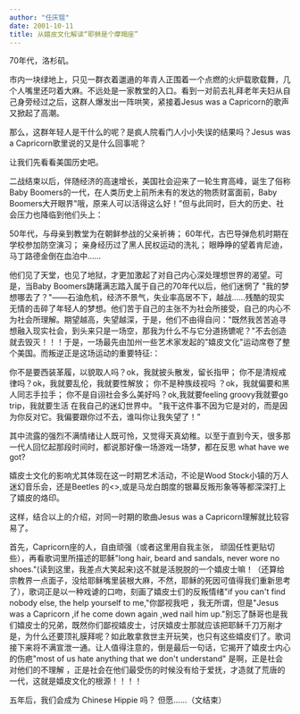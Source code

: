 ```yaml
---
author: "任庆锟"
date: 2001-10-11
title: 从嬉皮文化解读“耶稣是个摩羯座”
---
```




70年代，洛杉矶。

市内一块绿地上，只见一群衣着邋遢的年青人正围着一个点燃的火炉载歌载舞，几个人嘴里还叼着大麻。不远处是一家教堂的入口。看到一对前去礼拜老年夫妇从自己身旁经过之后，这群人爆发出一阵哄笑，紧接着Jesus was a Capricorn的歌声又掀起了高潮。

那么，这群年轻人是干什么的呢？是疯人院看门人小小失误的结果吗？Jesus was a Capricorn歌里说的又是什么回事呢？

让我们先看看美国历史吧。

二战结束以后，伴随经济的高速增长，美国社会迎来了一轮生育高峰，诞生了俗称Baby Boomers的一代，在人类历史上前所未有的发达的物质财富面前，Baby Boomers大开眼界"哦，原来人可以活得这么好！”但与此同时，巨大的历史、社会压力也降临到他们头上：

50年代，与母亲到教堂为在朝鲜参战的父亲祈祷；
60年代，古巴导弹危机时期在学校参加防空演习；
亲身经历过了黑人民权运动的洗礼；
眼睁睁的望着肯尼迪，马丁路德金倒在血泊中……

他们见了天堂，也见了地狱，才更加激起了对自己内心深处理想世界的渴望。可是，当Baby Boomers踌躇满志踏入属于自己的70年代以后，他们迷惘了 "我的梦想哪去了？"——石油危机，经济不景气，失业率高居不下，越战……残酷的现实无情的击碎了年轻人的梦想。他们苦于自己的主张不为社会所接受，自己的内心不为社会所理解。期望越高，失望越深，于是，他们不由得自问："既然我苦苦追寻想融入现实社会，到头来只是一场空，那我为什么不与它分道扬镳呢？"不去创造就去毁灭！！！于是，一场最先由加州一些艺术家发起的"嬉皮文化"运动席卷了整个美国。而叛逆正是这场运动的重要特征:：

你不是要西装革履，以貌取人吗？ok，我就披头散发，留长指甲；
你不是清规戒律吗？ok，我就要乱伦，我就要性解放；
你不是种族歧视吗 ？ok，我就偏要和黑人同志手拉手；
你不是自诩社会多么美好吗？ok,我就要feeling groovy我就要go trip，我就要生活 在我自己的迷幻世界中。
"我干这件事不因为它是对的，而是因为你反对它。我偏要跟你过不去，谁叫你让我失望了！”

其中流露的强烈不满情绪让人既可怜，又觉得天真幼稚。以至于直到今天，很多那一代人回忆起那段时间时，都说那好像一场游戏一场梦，都在反思 what have we got?

嬉皮士文化的影响尤其体现在这一时期艺术活动，不论是Wood Stock小镇的万人迷幻音乐会，还是Beetles 的<<Lucy in the sky with diamond>>,或是马龙白朗度的银幕反叛形象等等都深深打上了嬉皮的烙印。

这样，结合以上的介绍，对同一时期的歌曲Jesus was a Capricorn理解就比较容易了。

首先，Capricorn座的人，自由顽强（或者这里用自我主张， 顽固任性更贴切些），再看歌词里所描述的耶稣"long hair, beard and sandals, never wore no shoes."(读到这里，我差点大笑起来)这不就是活脱脱的一个嬉皮士嘛！（还算给宗教界一点面子，没给耶稣嘴里装根大麻，不然，耶稣的死因可值得我们重新思考了），歌词正是以一种戏谑的口吻，刻画了嬉皮士们的反叛情绪"if you can't find nobody else, the help yourself to me,"你鄙视我吧 ，我无所谓，但是"Jesus was a Capricorn ,if he come down again ,wed nail him up."别忘了酥哥也是我们嬉皮士的兄弟，既然你们鄙视嬉皮士，讨厌嬉皮士那就应该把耶稣千刀万剐才是，为什么还要顶礼膜拜呢？如此敢拿救世主开玩笑，也只有这些嬉皮们了。歌词接下来将不满宣泄一通。让人值得注意的，倒是最后一句话，它揭开了嬉皮士内心的伤疤"most of us hate anything that we don't understand" 是啊，正是社会对他们的不理解 ，正是社会在他们最受伤的时候没有给于爱抚，才造就了荒唐的一代，这就是嬉皮文化的根源！！！！

五年后，我们会成为 Chinese Hippie 吗？
但愿……（文结束）